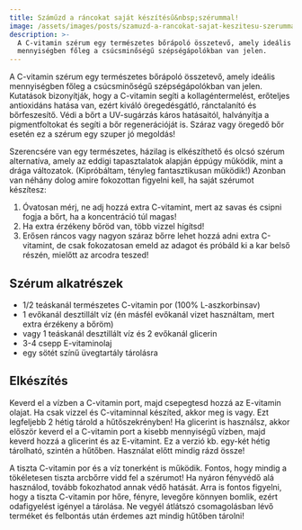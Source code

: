```yaml
---
title: Száműzd a ráncokat saját készítésű&nbsp;szérummal!
image: /assets/images/posts/szamuzd-a-rancokat-sajat-keszitesu-szerummal-social.jpg
description: >-
  A C-vitamin szérum egy természetes bőrápoló összetevő, amely ideális
  mennyiségben főleg a csúcsminőségű szépségápolókban van jelen.
---
```


A C-vitamin szérum egy természetes bőrápoló összetevő, amely ideális
mennyiségben főleg a csúcsminőségű szépségápolókban van jelen. Kutatások
bizonyítják, hogy a C-vitamin segíti a kollagéntermelést, erőteljes antioxidáns
hatása van, ezért kiváló öregedésgátló, ránctalanító és bőrfeszesítő. Védi a
bőrt a UV-sugárzás káros hatásaitól, halványítja a pigmentfoltokat és segíti a
bőr regenerációját is. Száraz vagy öregedő bőr esetén ez a szérum egy szuper jó
megoldás!

Szerencsére van egy természetes, házilag is elkészíthető és olcsó szérum
alternatíva, amely az eddigi tapasztalatok alapján éppúgy működik, mint a drága
változatok. (Kipróbáltam, tényleg fantasztikusan működik!) Azonban van néhány
dolog amire fokozottan figyelni kell, ha saját szérumot készítesz:

1.  Óvatosan mérj, ne adj hozzá extra C-vitamint, mert az savas és csipni fogja
    a bőrt, ha a koncentráció túl magas!
2.  Ha extra érzékeny bőröd van, több vizzel hígítsd!
3.  Erősen ráncos vagy nagyon száraz bőrre lehet hozzá adni extra C-vitamint,
    de csak fokozatosan emeld az adagot és próbáld ki a kar belső részén,
    mielőtt az arcodra teszed!

## Szérum alkatrészek

*   1/2 teáskanál természetes C-vitamin por (100% L-aszkorbinsav)
*   1 evőkanál desztillált víz (én másfél evőkanál vizet használtam, mert extra
    érzékeny a bőröm)
*   vagy 1 teáskanál desztillált víz és 2 evőkanál glicerin
*   3-4 csepp E-vitaminolaj
*   egy sötét színű üvegtartály tárolásra

## Elkészítés

Keverd el a vízben a C-vitamin port, majd csepegtesd hozzá az E-vitamin olajat.
Ha csak vizzel és C-vitaminnal készíted, akkor meg is vagy. Ezt legfeljebb 2
hétig tárold a hűtőszekrényben! Ha glicerint is használsz, akkor először keverd
el a C-vitamin port a kisebb mennyiségű vízben, majd keverd hozzá a glicerint és
az E-vitamint. Ez a verzió kb. egy-két hétig tárolható, szintén a hűtőben.
Használat előtt mindig rázd össze!

A tiszta C-vitamin por és a víz tonerként is működik. Fontos, hogy mindig a
tökéletesen tiszta arcbőrre vidd fel a szérumot! Ha nyáron fényvédő alá
használod, tovább fokozhatod annak védő hatását. Arra is fontos figyelni, hogy a
tiszta C-vitamin por hőre, fényre, levegőre könnyen bomlik, ezért odafigyelést
igényel a tárolása. Ne vegyél átlátszó csomagolásban lévő terméket és felbontás
után érdemes azt mindig hűtőben tárolni!





